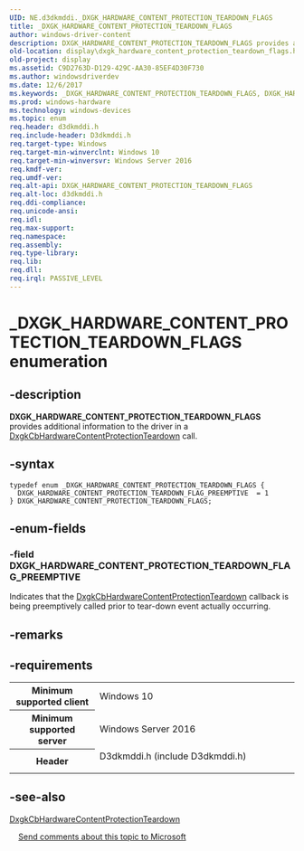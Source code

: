 ```yaml
---
UID: NE.d3dkmddi._DXGK_HARDWARE_CONTENT_PROTECTION_TEARDOWN_FLAGS
title: _DXGK_HARDWARE_CONTENT_PROTECTION_TEARDOWN_FLAGS
author: windows-driver-content
description: DXGK_HARDWARE_CONTENT_PROTECTION_TEARDOWN_FLAGS provides additional information to the driver in a DxgkCbHardwareContentProtectionTeardown call.
old-location: display\dxgk_hardware_content_protection_teardown_flags.htm
old-project: display
ms.assetid: C9D2763D-D129-429C-AA30-85EF4D30F730
ms.author: windowsdriverdev
ms.date: 12/6/2017
ms.keywords: _DXGK_HARDWARE_CONTENT_PROTECTION_TEARDOWN_FLAGS, DXGK_HARDWARE_CONTENT_PROTECTION_TEARDOWN_FLAGS
ms.prod: windows-hardware
ms.technology: windows-devices
ms.topic: enum
req.header: d3dkmddi.h
req.include-header: D3dkmddi.h
req.target-type: Windows
req.target-min-winverclnt: Windows 10
req.target-min-winversvr: Windows Server 2016
req.kmdf-ver: 
req.umdf-ver: 
req.alt-api: DXGK_HARDWARE_CONTENT_PROTECTION_TEARDOWN_FLAGS
req.alt-loc: d3dkmddi.h
req.ddi-compliance: 
req.unicode-ansi: 
req.idl: 
req.max-support: 
req.namespace: 
req.assembly: 
req.type-library: 
req.lib: 
req.dll: 
req.irql: PASSIVE_LEVEL
---
```


# _DXGK_HARDWARE_CONTENT_PROTECTION_TEARDOWN_FLAGS enumeration



## -description
<b>DXGK_HARDWARE_CONTENT_PROTECTION_TEARDOWN_FLAGS</b> provides additional information to the driver in a <a href="..\d3dkmddi\nc-d3dkmddi-dxgkcb_hardwarecontentprotectionteardown.md">DxgkCbHardwareContentProtectionTeardown</a> call.


## -syntax

````
typedef enum _DXGK_HARDWARE_CONTENT_PROTECTION_TEARDOWN_FLAGS { 
  DXGK_HARDWARE_CONTENT_PROTECTION_TEARDOWN_FLAG_PREEMPTIVE  = 1
} DXGK_HARDWARE_CONTENT_PROTECTION_TEARDOWN_FLAGS;
````


## -enum-fields

### -field DXGK_HARDWARE_CONTENT_PROTECTION_TEARDOWN_FLAG_PREEMPTIVE

Indicates that the <a href="..\d3dkmddi\nc-d3dkmddi-dxgkcb_hardwarecontentprotectionteardown.md">DxgkCbHardwareContentProtectionTeardown</a> callback is being preemptively called prior to tear-down event actually occurring.

## -remarks


## -requirements
<table>
<tr>
<th width="30%">
Minimum supported client
</th>
<td width="70%">
Windows 10
</td>
</tr>
<tr>
<th width="30%">
Minimum supported server
</th>
<td width="70%">
Windows Server 2016
</td>
</tr>
<tr>
<th width="30%">
Header
</th>
<td width="70%">
<dl>
<dt>D3dkmddi.h (include D3dkmddi.h)</dt>
</dl>
</td>
</tr>
</table>

## -see-also
<dl>
<dt>
<a href="..\d3dkmddi\nc-d3dkmddi-dxgkcb_hardwarecontentprotectionteardown.md">DxgkCbHardwareContentProtectionTeardown</a>
</dt>
</dl>
 
 
<a href="mailto:wsddocfb@microsoft.com?subject=Documentation%20feedback [display\display]:%20DXGK_HARDWARE_CONTENT_PROTECTION_TEARDOWN_FLAGS enumeration%20 RELEASE:%20(12/6/2017)&amp;body=%0A%0APRIVACY STATEMENT%0A%0AWe use your feedback to improve the documentation. We don't use your email address for any other purpose, and we'll remove your email address from our system after the issue that you're reporting is fixed. While we're working to fix this issue, we might send you an email message to ask for more info. Later, we might also send you an email message to let you know that we've addressed your feedback.%0A%0AFor more info about Microsoft's privacy policy, see http://privacy.microsoft.com/en-us/default.aspx." title="Send comments about this topic to Microsoft">Send comments about this topic to Microsoft</a>
